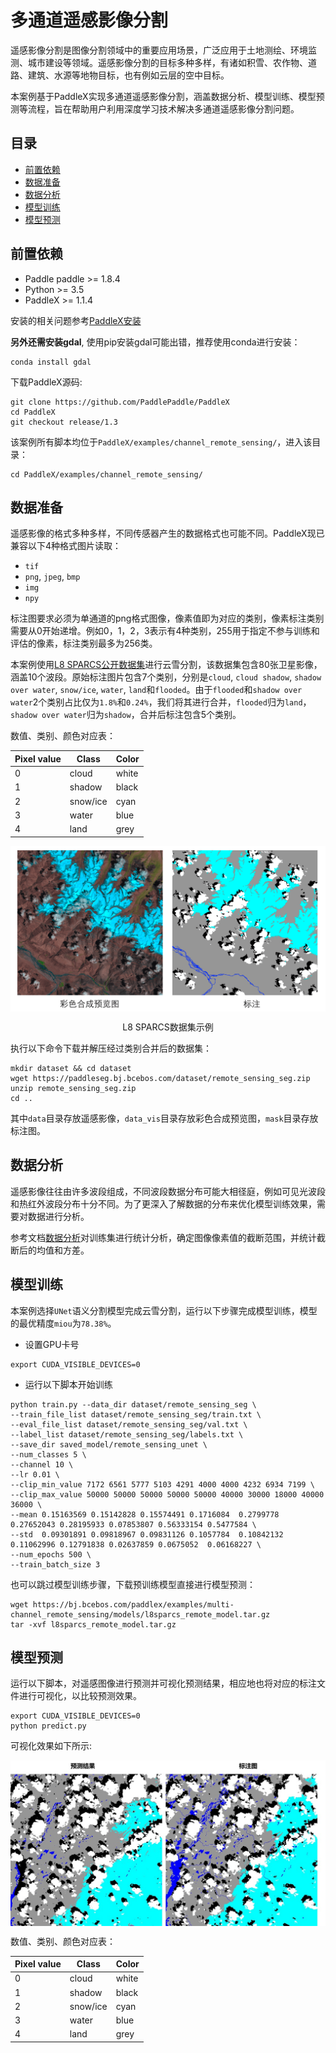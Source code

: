 # 多通道遥感影像分割
遥感影像分割是图像分割领域中的重要应用场景，广泛应用于土地测绘、环境监测、城市建设等领域。遥感影像分割的目标多种多样，有诸如积雪、农作物、道路、建筑、水源等地物目标，也有例如云层的空中目标。

本案例基于PaddleX实现多通道遥感影像分割，涵盖数据分析、模型训练、模型预测等流程，旨在帮助用户利用深度学习技术解决多通道遥感影像分割问题。

## 目录
* [前置依赖](#1)
* [数据准备](#2)
* [数据分析](#3)
* [模型训练](#4)
* [模型预测](#5)

## <h2 id="1">前置依赖</h2>

* Paddle paddle >= 1.8.4
* Python >= 3.5
* PaddleX >= 1.1.4

安装的相关问题参考[PaddleX安装](../../docs/install.md)

**另外还需安装gdal**, 使用pip安装gdal可能出错，推荐使用conda进行安装：

```
conda install gdal
```

下载PaddleX源码:  

```  
git clone https://github.com/PaddlePaddle/PaddleX
cd PaddleX
git checkout release/1.3
```

该案例所有脚本均位于`PaddleX/examples/channel_remote_sensing/`，进入该目录：  

```
cd PaddleX/examples/channel_remote_sensing/  
```

##  <h2 id="2">数据准备</h2>

遥感影像的格式多种多样，不同传感器产生的数据格式也可能不同。PaddleX现已兼容以下4种格式图片读取：

- `tif`
- `png`, `jpeg`, `bmp`
- `img`
- `npy`

标注图要求必须为单通道的png格式图像，像素值即为对应的类别，像素标注类别需要从0开始递增。例如0，1，2，3表示有4种类别，255用于指定不参与训练和评估的像素，标注类别最多为256类。

本案例使用[L8 SPARCS公开数据集](https://www.usgs.gov/land-resources/nli/landsat/spatial-procedures-automated-removal-cloud-and-shadow-sparcs-validation)进行云雪分割，该数据集包含80张卫星影像，涵盖10个波段。原始标注图片包含7个类别，分别是`cloud`, `cloud shadow`, `shadow over water`, `snow/ice`, `water`, `land`和`flooded`。由于`flooded`和`shadow over water`2个类别占比仅为`1.8%`和`0.24%`，我们将其进行合并，`flooded`归为`land`，`shadow over water`归为`shadow`，合并后标注包含5个类别。

数值、类别、颜色对应表：

|Pixel value|Class|Color|
|---|---|---|
|0|cloud|white|
|1|shadow|black|
|2|snow/ice|cyan|
|3|water|blue|
|4|land|grey|

<p align="center">
 <img src="./docs/images/dataset.png" align="middle"
</p>

<p align='center'>
 L8 SPARCS数据集示例
</p>

执行以下命令下载并解压经过类别合并后的数据集：
```shell script
mkdir dataset && cd dataset
wget https://paddleseg.bj.bcebos.com/dataset/remote_sensing_seg.zip
unzip remote_sensing_seg.zip
cd ..
```
其中`data`目录存放遥感影像，`data_vis`目录存放彩色合成预览图，`mask`目录存放标注图。

## <h2 id="2">数据分析</h2>  

遥感影像往往由许多波段组成，不同波段数据分布可能大相径庭，例如可见光波段和热红外波段分布十分不同。为了更深入了解数据的分布来优化模型训练效果，需要对数据进行分析。

参考文档[数据分析](./docs/analysis.md)对训练集进行统计分析，确定图像像素值的截断范围，并统计截断后的均值和方差。

## <h2 id="2">模型训练</h2>

本案例选择`UNet`语义分割模型完成云雪分割，运行以下步骤完成模型训练，模型的最优精度`miou`为`78.38%`。

* 设置GPU卡号
```shell script
export CUDA_VISIBLE_DEVICES=0
```

* 运行以下脚本开始训练
```shell script
python train.py --data_dir dataset/remote_sensing_seg \
--train_file_list dataset/remote_sensing_seg/train.txt \
--eval_file_list dataset/remote_sensing_seg/val.txt \
--label_list dataset/remote_sensing_seg/labels.txt \
--save_dir saved_model/remote_sensing_unet \
--num_classes 5 \
--channel 10 \
--lr 0.01 \
--clip_min_value 7172 6561 5777 5103 4291 4000 4000 4232 6934 7199 \
--clip_max_value 50000 50000 50000 50000 50000 40000 30000 18000 40000 36000 \
--mean 0.15163569 0.15142828 0.15574491 0.1716084  0.2799778  0.27652043 0.28195933 0.07853807 0.56333154 0.5477584 \
--std  0.09301891 0.09818967 0.09831126 0.1057784  0.10842132 0.11062996 0.12791838 0.02637859 0.0675052  0.06168227 \
--num_epochs 500 \
--train_batch_size 3
```

也可以跳过模型训练步骤，下载预训练模型直接进行模型预测：

```
wget https://bj.bcebos.com/paddlex/examples/multi-channel_remote_sensing/models/l8sparcs_remote_model.tar.gz
tar -xvf l8sparcs_remote_model.tar.gz
```

## <h2 id="2">模型预测</h2>
运行以下脚本，对遥感图像进行预测并可视化预测结果，相应地也将对应的标注文件进行可视化，以比较预测效果。

```shell script
export CUDA_VISIBLE_DEVICES=0
python predict.py
```
可视化效果如下所示:


<img src="./docs/images/prediction.jpg" alt="预测图" align=center />


数值、类别、颜色对应表：

|Pixel value|Class|Color|
|---|---|---|
|0|cloud|white|
|1|shadow|black|
|2|snow/ice|cyan|
|3|water|blue|
|4|land|grey|
